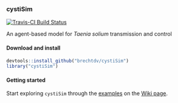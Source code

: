 ### cystiSim

[![Travis-CI Build Status](https://travis-ci.org/brechtdv/cystiSim.svg?branch=master)](https://travis-ci.org/brechtdv/cystiSim)

An agent-based model for _Taenia solium_ transmission and control

#### Download and install

```r
devtools::install_github("brechtdv/cystiSim")
library("cystiSim")
```

#### Getting started

Start exploring `cystiSim` through the [examples](https://github.com/brechtdv/cystiSim/wiki/examples) on the [Wiki page](https://github.com/brechtdv/cystiSim/wiki).
